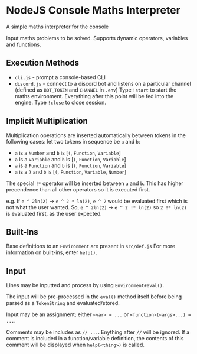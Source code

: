 # NodeJS Console Maths Interpreter
A simple maths interpreter for the console

Input maths problems to be solved. Supports dynamic operators, variables and functions.

## Execution Methods
- `cli.js` - prompt a console-based CLI
- `discord.js` - connect to a discord bot and listens on a particular channel (defined as `BOT_TOKEN` and `CHANNEL` in `.env`)
  Type `!start` to start the maths environment. Everything after this point will be fed into the engine. Type `!close` to close session.

## Implicit Multiplication
Multiplication operations are inserted automatically between tokens in the following cases:
let two tokens in sequence be `a` and `b`:
- `a` is a `Number` and `b` is [`(`, `Function`, `Variable`]
- `a` is a `Variable` and `b` is [`(`, `Function`, `Variable`]
- `a` is a `Function` and `b` is [`(`, `Function`, `Variable`]
- `a` is a `)` and `b` is [`(`, `Function`, `Variable`, `Number`]

The special `!*` operator will be inserted between `a` and `b`. This has higher precendence than all other operators so it is executed first.

e.g. If `e ^ 2ln(2)` -> `e ^ 2 * ln(2)`, `e ^ 2` would be evaluated first which is not what the user wanted.
So, `e ^ 2ln(2)` -> `e ^ 2 !* ln(2)` so `2 !* ln(2)` is evaluated first, as the user expected.

## Built-Ins
Base definitions to an `Environment` are present in `src/def.js`
For more information on built-ins, enter `help()`.

## Input
Lines may be inputted and process by using `Environment#eval()`.

The input will be pre-processed in the `eval()` method itself before being parsed as a `TokenString` and evaluated/stored.

Input may be an assignment; either `<var> = ...` or `<function>(<args>...) = ...`.

Comments may be includes as `// ...`. Enything after `//` will be ignored. If a comment is included in a function/variable definition, the contents of this comment will be displayed when `help(<thing>)` is called.